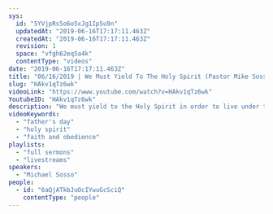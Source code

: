 ```yaml
---
sys:
  id: "5YVjpRs5o6o5xJg1Ip5u9n"
  updatedAt: "2019-06-16T17:17:11.463Z"
  createdAt: "2019-06-16T17:17:11.463Z"
  revision: 1
  space: "vfgh62eq5a4k"
  contentType: "videos"
date: "2019-06-16T17:17:11.463Z"
title: "06/16/2019 | We Must Yield To The Holy Spirit (Pastor Mike Sosso)"
slug: "HAkv1qTz6wk"
videoLink: "https://www.youtube.com/watch?v=HAkv1qTz6wk"
YoutubeID: "HAkv1qTz6wk"
description: "We must yield to the Holy Spirit in order to live under the authority God has given us. This sermon was delivered by Pastor Michael Sosso at Freedom Fellowship Church International on June 16th, 2019. This was part of our Father's Day service."
videoKeywords:
  - "father's day"
  - "holy spirit"
  - "faith and obedience"
playlists:
  - "full sermons"
  - "livestreams"
speakers:
  - "Michael Sosso"
people:
  - id: "6aQjATkbJuOcIYwuGcSciQ"
    contentType: "people"
---
```

